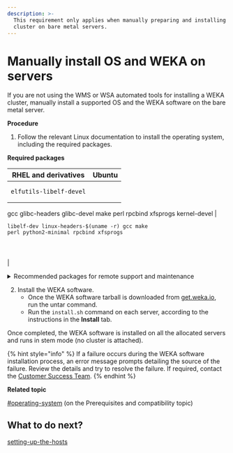 ```yaml
---
description: >-
  This requirement only applies when manually preparing and installing the WEKA
  cluster on bare metal servers.
---
```


# Manually install OS and WEKA on servers

If you are not using the WMS or WSA automated tools for installing a WEKA cluster, manually install a supported OS and the WEKA software on the bare metal server.

**Procedure**

1. Follow the relevant Linux documentation to install the operating system, including the required packages.

**Required packages**

| RHEL and derivatives                                                                                                 | Ubuntu                                                                                                        |
| -------------------------------------------------------------------------------------------------------------------- | ------------------------------------------------------------------------------------------------------------- |
| <pre><code>elfutils-libelf-devel
gcc
glibc-headers
glibc-devel
make
perl
rpcbind
xfsprogs
kernel-devel
</code></pre> | <pre><code>libelf-dev
linux-headers-$(uname -r)
gcc
make
perl
python2-minimal
rpcbind
xfsprogs

</code></pre> |

<details>

<summary>Recommended packages for remote support and maintenance</summary>

#### RHEL and derivatives

```
@network-tools
@large-systems
@hardware-monitoring
bind-utils
elfutils
ipmitool
kexec-tools
nvme-cli
python3
yum-utils
sysstat
telnet
nmap
git
sshpass
lldpd
fio
numactl
numactl-devel
libaio-devel
hwloc
tmux
pdsh
pdsh-rcmd-ssh
pdsh-mod-dshgroup
tmate
iperf
htop
nload
screen
ice
```

#### Ubuntu

```
elfutils
fio
git
hwloc
iperf
ipmitool
kexec-tools
jk
ldap-client
libaio-dev
lldpd
nfs-client
nload
nmap
numactl
nvme-cli
pdsh
python3
sshpass
sysstat
tmate
```

</details>

2. Install the WEKA software.
   * Once the WEKA software tarball is downloaded from [get.weka.io](https://get.weka.io), run the untar command.
   * Run the `install.sh` command on each server, according to the instructions in the **Install** tab.

Once completed, the WEKA software is installed on all the allocated servers and runs in stem mode (no cluster is attached).

{% hint style="info" %}
If a failure occurs during the WEKA software installation process, an error message prompts detailing the source of the failure. Review the details and try to resolve the failure. If required, contact the [Customer Success Team](../../support/getting-support-for-your-weka-system.md#contact-customer-success-team).
{% endhint %}

**Related topic**

[#operating-system](../../support/prerequisites-and-compatibility.md#operating-system "mention") (on the Prerequisites and compatibility topic)



## What to do next?

[setting-up-the-hosts](setting-up-the-hosts/ "mention")
